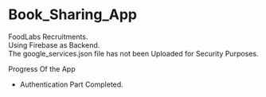 # Book_Sharing_App
FoodLabs Recruitments.<br>
Using Firebase as Backend.<br>
The google_services.json file has not been Uploaded for Security Purposes.

Progress Of the App
- Authentication Part Completed.

